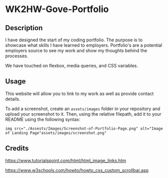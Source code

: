 # WK2HW-Gove-Portfolio

## Description

I have designed the start of my coding portfolio. The purpose is to showcase what skills I have learned to employers. Portfolio's are a potential employers source to see my work and show my thoughts behind the processes.

We have touched on flexbox, media queries, and CSS variables. 

## Usage

This website will allow you to link to my work as well as provide contact details.

To add a screenshot, create an `assets/images` folder in your repository and upload your screenshot to it. Then, using the relative filepath, add it to your README using the following syntax:

    img src="./Assests/Images/Screenshot-of-Portfolio-Page.png" alt="Image of Landing Page"assets/images/screenshot.png"

## Credits

https://www.tutorialspoint.com/html/html_image_links.htm

https://www.w3schools.com/howto/howto_css_custom_scrollbar.asp
